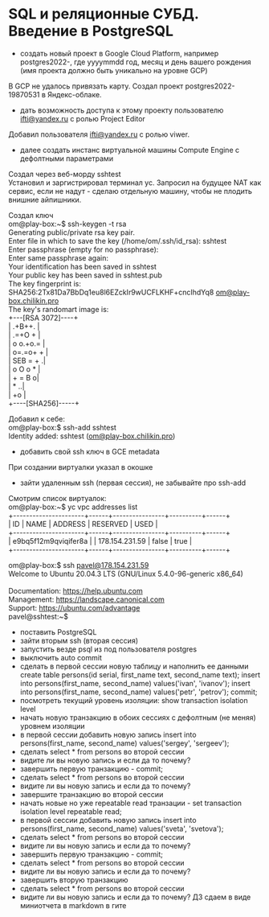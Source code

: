 # SQL и реляционные СУБД. Введение в PostgreSQL 
 - создать новый проект в Google Cloud Platform, например postgres2022-, где yyyymmdd год, месяц и день вашего рождения (имя проекта должно быть уникально на уровне GCP)

В GCP не удалось привязать карту. Создал проект postgres2022-19870531 в Яндекс-облаке.
 - дать возможность доступа к этому проекту пользователю ifti@yandex.ru с ролью Project Editor

Добавил пользователя  ifti@yandex.ru с ролью viwer.
 - далее создать инстанс виртуальной машины Compute Engine с дефолтными параметрами

Создал через веб-морду sshtest<br>
Установил и заргистрировал терминал yc. Запросил на будущее NAT как сервис, если не надут - сделаю отдельную машину, чтобы не плодить внишние айпишники.<br>

Создал ключ<br>
om@play-box:~$ ssh-keygen -t rsa<br>
Generating public/private rsa key pair.<br>
Enter file in which to save the key (/home/om/.ssh/id_rsa): sshtest<br>
Enter passphrase (empty for no passphrase):<br>
Enter same passphrase again:<br>
Your identification has been saved in sshtest<br>
Your public key has been saved in sshtest.pub<br>
The key fingerprint is:<br>
SHA256:2Tx81Da7BbDq1eu8l6EZckIr9wUCFLKHF+cncIhdYq8 om@play-box.chilikin.pro<br>
The key's randomart image is:<br>
+---[RSA 3072]----+<br>
|       .+B++.    |<br>
|       .=+O  +   |<br>
|       o o.+o.=  |<br>
|        o=.=o+ + |<br>
|        SEB = + .|<br>
|         o O o * |<br>
|          + = B o|<br>
|             * ..|<br>
|              +o |<br>
+----[SHA256]-----+<br>

Добавил к себе:<br>
om@play-box:$ ssh-add sshtest<br>
Identity added: sshtest (om@play-box.chilikin.pro)
 - добавить свой ssh ключ в GCE metadata

При создании виртуалки указал в окошке
 - зайти удаленным ssh (первая сессия), не забывайте про ssh-add

Смотрим список виртуалок:<br>
om@play-box:~$ yc vpc addresses list<br>
+----------------------+------+----------------+----------+------+<br>
|          ID          | NAME |    ADDRESS     | RESERVED | USED |<br>
+----------------------+------+----------------+----------+------+<br>
| e9bq5f12m9qviqifer8a |      | 178.154.231.59 | false    | true |<br>
+----------------------+------+----------------+----------+------+<br>

om@play-box:$ ssh pavel@178.154.231.59<br>
Welcome to Ubuntu 20.04.3 LTS (GNU/Linux 5.4.0-96-generic x86_64)<br>
<br>
 Documentation:  https://help.ubuntu.com<br>
 Management:     https://landscape.canonical.com<br>
 Support:        https://ubuntu.com/advantage<br>
pavel@sshtest:~$

 - поставить PostgreSQL
 - зайти вторым ssh (вторая сессия)
 - запустить везде psql из под пользователя postgres
 - выключить auto commit
 - сделать в первой сессии новую таблицу и наполнить ее данными create table persons(id serial, first_name text, second_name text); insert into persons(first_name, second_name) values('ivan', 'ivanov'); insert into persons(first_name, second_name) values('petr', 'petrov'); commit;
 - посмотреть текущий уровень изоляции: show transaction isolation level
 - начать новую транзакцию в обоих сессиях с дефолтным (не меняя) уровнем изоляции
 - в первой сессии добавить новую запись insert into persons(first_name, second_name) values('sergey', 'sergeev');
 - сделать select * from persons во второй сессии
 - видите ли вы новую запись и если да то почему?
 - завершить первую транзакцию - commit;
 - сделать select * from persons во второй сессии
 - видите ли вы новую запись и если да то почему?
 - завершите транзакцию во второй сессии
 - начать новые но уже repeatable read транзации - set transaction isolation level repeatable read;
 - в первой сессии добавить новую запись insert into persons(first_name, second_name) values('sveta', 'svetova');
 - сделать select * from persons во второй сессии
 - видите ли вы новую запись и если да то почему?
 - завершить первую транзакцию - commit;
 - сделать select * from persons во второй сессии
 - видите ли вы новую запись и если да то почему?
 - завершить вторую транзакцию
 - сделать select * from persons во второй сессии
 - видите ли вы новую запись и если да то почему? ДЗ сдаем в виде миниотчета в markdown в гите





